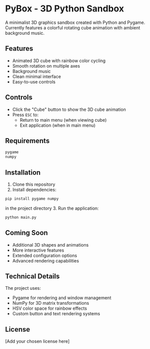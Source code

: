 # PyBox - 3D Python Sandbox



A minimalist 3D graphics sandbox created with Python and Pygame. Currently features a colorful rotating cube animation with ambient background music.

## Features

- Animated 3D cube with rainbow color cycling
- Smooth rotation on multiple axes
- Background music
- Clean minimal interface
- Easy-to-use controls

## Controls

- Click the "Cube" button to show the 3D cube animation
- Press `ESC` to:
  - Return to main menu (when viewing cube)
  - Exit application (when in main menu)

## Requirements

```python
pygame
numpy
```

## Installation

1. Clone this repository
2. Install dependencies:
```sh
pip install pygame numpy
```

 in the project directory
3. Run the application:
```sh
python main.py
```

## Coming Soon

- Additional 3D shapes and animations
- More interactive features
- Extended configuration options
- Advanced rendering capabilities

## Technical Details

The project uses:
- Pygame for rendering and window management
- NumPy for 3D matrix transformations
- HSV color space for rainbow effects
- Custom button and text rendering systems

## License

[Add your chosen license here]
